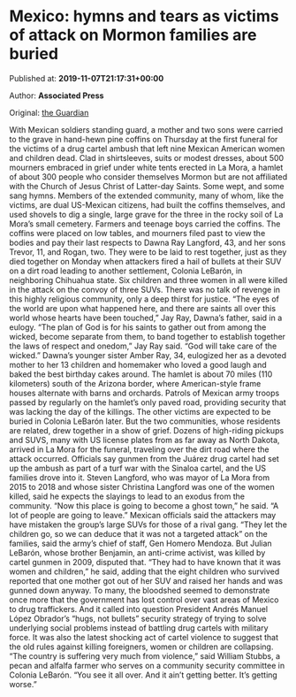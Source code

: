 
# Mexico: hymns and tears as victims of attack on Mormon families are buried

Published at: **2019-11-07T21:17:31+00:00**

Author: **Associated Press**

Original: [the Guardian](https://www.theguardian.com/world/2019/nov/07/mexico-funeral-mormons-killed-drug-cartel-attack)

With Mexican soldiers standing guard, a mother and two sons were carried to the grave in hand-hewn pine coffins on Thursday at the first funeral for the victims of a drug cartel ambush that left nine Mexican American women and children dead.
Clad in shirtsleeves, suits or modest dresses, about 500 mourners embraced in grief under white tents erected in La Mora, a hamlet of about 300 people who consider themselves Mormon but are not affiliated with the Church of Jesus Christ of Latter-day Saints. Some wept, and some sang hymns.
Members of the extended community, many of whom, like the victims, are dual US-Mexican citizens, had built the coffins themselves, and used shovels to dig a single, large grave for the three in the rocky soil of La Mora’s small cemetery. Farmers and teenage boys carried the coffins.
The coffins were placed on low tables, and mourners filed past to view the bodies and pay their last respects to Dawna Ray Langford, 43, and her sons Trevor, 11, and Rogan, two.
They were to be laid to rest together, just as they died together on Monday when attackers fired a hail of bullets at their SUV on a dirt road leading to another settlement, Colonia LeBarón, in neighboring Chihuahua state. Six children and three women in all were killed in the attack on the convoy of three SUVs.
There was no talk of revenge in this highly religious community, only a deep thirst for justice.
“The eyes of the world are upon what happened here, and there are saints all over this world whose hearts have been touched,” Jay Ray, Dawna’s father, said in a eulogy.
“The plan of God is for his saints to gather out from among the wicked, become separate from them, to band together to establish together the laws of respect and onedom,” Jay Ray said. “God will take care of the wicked.”
Dawna’s younger sister Amber Ray, 34, eulogized her as a devoted mother to her 13 children and homemaker who loved a good laugh and baked the best birthday cakes around.
The hamlet is about 70 miles (110 kilometers) south of the Arizona border, where American-style frame houses alternate with barns and orchards.
Patrols of Mexican army troops passed by regularly on the hamlet’s only paved road, providing security that was lacking the day of the killings.
The other victims are expected to be buried in Colonia LeBarón later. But the two communities, whose residents are related, drew together in a show of grief.
Dozens of high-riding pickups and SUVS, many with US license plates from as far away as North Dakota, arrived in La Mora for the funeral, traveling over the dirt road where the attack occurred.
Officials say gunmen from the Juárez drug cartel had set up the ambush as part of a turf war with the Sinaloa cartel, and the US families drove into it.
Steven Langford, who was mayor of La Mora from 2015 to 2018 and whose sister Christina Langford was one of the women killed, said he expects the slayings to lead to an exodus from the community.
“Now this place is going to become a ghost town,” he said. “A lot of people are going to leave.”
Mexican officials said the attackers may have mistaken the group’s large SUVs for those of a rival gang. “They let the children go, so we can deduce that it was not a targeted attack” on the families, said the army’s chief of staff, Gen Homero Mendoza.
But Julian LeBarón, whose brother Benjamin, an anti-crime activist, was killed by cartel gunmen in 2009, disputed that.
“They had to have known that it was women and children,” he said, adding that the eight children who survived reported that one mother got out of her SUV and raised her hands and was gunned down anyway.
To many, the bloodshed seemed to demonstrate once more that the government has lost control over vast areas of Mexico to drug traffickers.
And it called into question President Andrés Manuel López Obrador’s “hugs, not bullets” security strategy of trying to solve underlying social problems instead of battling drug cartels with military force.
It was also the latest shocking act of cartel violence to suggest that the old rules against killing foreigners, women or children are collapsing.
“The country is suffering very much from violence,” said William Stubbs, a pecan and alfalfa farmer who serves on a community security committee in Colonia LeBarón. “You see it all over. And it ain’t getting better. It’s getting worse.”﻿

